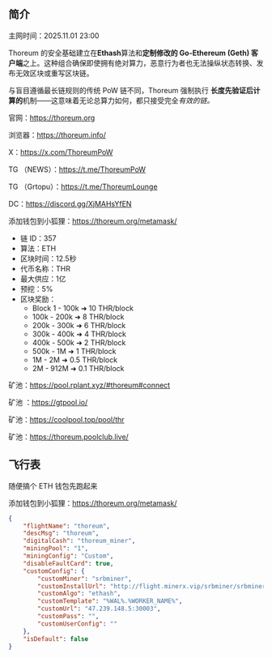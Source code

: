 ## 简介

主网时间：2025.11.01 23:00

Thoreum 的安全基础建立在**Ethash**算法和**定制修改的 Go-Ethereum (Geth) 客户端**之上。这种组合确保即使拥有绝对算力，恶意行为者也无法操纵状态转换、发布无效区块或重写区块链。

与盲目遵循最长链规则的传统 PoW 链不同，Thoreum 强制执行 **长度先验证后计算的**机制——这意味着无论总算力如何，都只接受完全*有效的链。*

官网：https://thoreum.org 

浏览器：https://thoreum.info/

X：https://x.com/ThoreumPoW

TG （NEWS）：https://t.me/ThoreumPoW

TG （Grtopu）：https://t.me/ThoreumLounge

DC：https://discord.gg/XjMAHsYfEN

添加钱包到小狐狸：https://thoreum.org/metamask/



- 链 ID：357
- 算法：ETH
- 区块时间：12.5秒
- 代币名称：THR
- 最大供应：1亿
- 预挖：5%
- 区块奖励：
  - Block 1 - 100k ➜ 10 THR/block
  - 100k - 200k ➜ 8 THR/block
  - 200k - 300k ➜ 6 THR/block
  - 300k - 400k ➜ 4 THR/block
  - 400k - 500k ➜ 2 THR/block
  - 500k - 1M ➜ 1 THR/block
  - 1M - 2M ➜ 0.5 THR/block
  - 2M - 912M ➜ 0.1 THR/block



矿池：https://pool.rplant.xyz/#thoreum#connect

矿池 ：https://gtpool.io/ 

矿池：https://coolpool.top/pool/thr 

矿池：https://thoreum.poolclub.live/





## 飞行表

随便搞个 ETH 钱包先跑起来

添加钱包到小狐狸：https://thoreum.org/metamask/

```json
{
    "flightName": "thoreum",
    "descMsg": "thoreum",
    "digitalCash": "thoreum_miner",
    "miningPool": "1",
    "miningConfig": "Custom",
    "disableFaultCard": true,
    "customConfig": {
        "customMiner": "srbminer",
        "customInstallUrl": "http://flight.minerx.vip/srbminer/srbminer-2.9.9.a.tar.gz",
        "customAlgo": "ethash",
        "customTemplate": "%WAL%.%WORKER_NAME%",
        "customUrl": "47.239.148.5:30003",
        "customPass": "",
        "customUserConfig": ""
    },
    "isDefault": false
}
```


